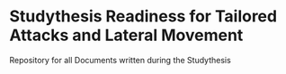 # Studythesis Readiness for Tailored Attacks and Lateral Movement
Repository for all Documents written during the Studythesis 
